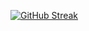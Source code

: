 [![GitHub Streak](https://streak-stats.demolab.com?user=Amdad92&theme=dark&card_width=846)](https://git.io/streak-stats)
